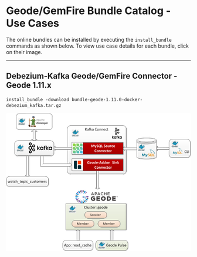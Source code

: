 # Geode/GemFire Bundle Catalog - Use Cases

The online bundles can be installed by executing the `install_bundle` commands as shown below. To view use case details for each bundle, click on their image.

---

## Debezium-Kafka Geode/GemFire Connector - Geode 1.11.x

```console
install_bundle -download bundle-geode-1.11.0-docker-debezium_kafka.tar.gz
```

[![Debezium-Kafka Diagram](images/debezium-kafka.png)](help/bundle-geode-1.11.0-docker-debezium_kafka/README.md)
